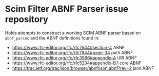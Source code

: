 # Scim Filter ABNF Parser issue repository

Holds attempts to construct a working SCIM ABNF parser based on `abnf_parsec`
and the ABNF definitions found in:

* <https://www.rfc-editor.org/rfc/rfc7644#section-4> ABNF
* <https://www.rfc-editor.org/rfc/rfc7644#page-34> path ABNF
* <https://www.rfc-editor.org/rfc/rfc3986#appendix-A> URI ABNF
* <https://www.rfc-editor.org/rfc/rfc5234#appendix-B.1> core ABNF
* <https://trac.ietf.org/trac/json/browser/abnf/json.abnf?rev=2> json ABNF
